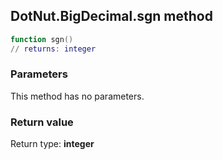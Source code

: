 ## DotNut.BigDecimal.sgn method


```lua
function sgn()
// returns: integer
```


### Parameters

This method has no parameters.

### Return value

Return type: **integer**

